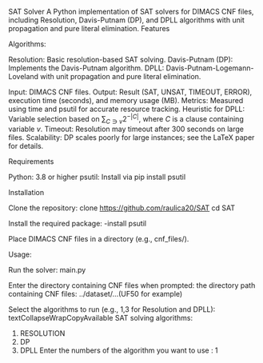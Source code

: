 SAT Solver
A Python implementation of SAT solvers for DIMACS CNF files, including Resolution, Davis-Putnam (DP), and DPLL algorithms with unit propagation and pure literal elimination.
Features

Algorithms:

Resolution: Basic resolution-based SAT solving.
Davis-Putnam (DP): Implements the Davis-Putnam algorithm.
DPLL: Davis-Putnam-Logemann-Loveland with unit propagation and pure literal elimination.


Input: DIMACS CNF files.
Output: Result (SAT, UNSAT, TIMEOUT, ERROR), execution time (seconds), and memory usage (MB).
Metrics: Measured using time and psutil for accurate resource tracking.
Heuristic for DPLL: Variable selection based on
$\sum_{C \ni v} 2^{-|C|}$, where $C$ is a clause containing variable $v$.
Timeout: Resolution may timeout after 300 seconds on large files.
Scalability: DP scales poorly for large instances; see the LaTeX paper for details.

Requirements

Python: 3.8 or higher
psutil: Install via pip install psutil

Installation

Clone the repository:
clone https://github.com/raulica20/SAT
cd SAT

Install the required package:
-install psutil

Place DIMACS CNF files in a directory (e.g., cnf_files/).

Usage:

Run the solver:
 main.py

Enter the directory containing CNF files when prompted:
the directory path containing CNF files: ../dataset/...(UF50 for example)

Select the algorithms to run (e.g., 1,3 for Resolution and DPLL):
textCollapseWrapCopyAvailable SAT solving algorithms:
1. RESOLUTION
2. DP
3. DPLL
Enter the numbers of the algorithm you want to use : 1
